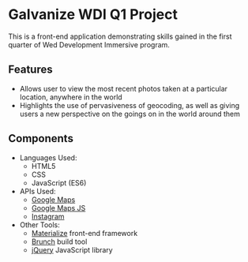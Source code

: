 # Galvanize WDI Q1 Project

This is a front-end application demonstrating skills gained in the first quarter of Wed Development Immersive program.

## Features
* Allows user to view the most recent photos taken at a particular location, anywhere in the world
* Highlights the use of pervasiveness of geocoding, as well as giving users a new perspective on the goings on in the world around them

## Components
* Languages Used:
    * HTML5
    * CSS
    * JavaScript (ES6)
* APIs Used:
    * [Google Maps](https://developers.google.com/maps/documentation/geocoding/start)
    * [Google Maps JS](https://developers.google.com/maps/documentation/javascript/)
    * [Instagram](https://www.instagram.com/developer/)
* Other Tools:
    * [Materialize](http://materializecss.com/) front-end framework
    * [Brunch](http://brunch.io) build tool
    * [jQuery](https://code.jquery.com/) JavaScript library
